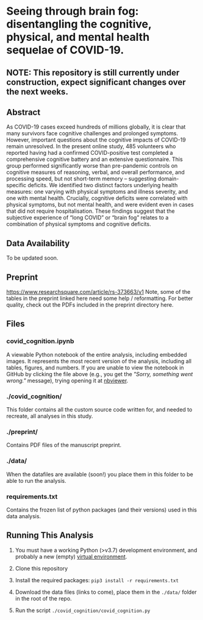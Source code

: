 # Seeing through brain fog: disentangling the cognitive, physical, and mental health sequelae of COVID-19.

## NOTE: This repository is still currently under construction, expect significant changes over the next weeks.

## Abstract
As COVID-19 cases exceed hundreds of millions globally, it is clear that many survivors face cognitive challenges and prolonged symptoms. However, important questions about the cognitive impacts of COVID-19 remain unresolved. In the present online study, 485 volunteers who reported having had a confirmed COVID-positive test completed a comprehensive cognitive battery and an extensive questionnaire. This group performed significantly worse than pre-pandemic controls on cognitive measures of reasoning, verbal, and overall performance, and processing speed, but not short-term memory – suggesting domain-specific deficits. We identified two distinct factors underlying health measures: one varying with physical symptoms and illness severity, and one with mental health. Crucially, cognitive deficits were correlated with physical symptoms, but not mental health, and were evident even in cases that did not require hospitalisation. These findings suggest that the subjective experience of “long COVID” or “brain fog” relates to a combination of physical symptoms and cognitive deficits.

## Data Availability
To be updated soon.

## Preprint
https://www.researchsquare.com/article/rs-373663/v1
Note, some of the tables in the preprint linked here need some help / reformatting. For better quality, check out the PDFs included in the preprint directory here.

## Files

### covid_cognition.ipynb
A viewable Python notebook of the entire analysis, including embedded images. It represents the most recent version of the analysis, including all tables, figures, and numbers. If you are unable to view the notebook in GitHub by clicking the file above (e.g., you get the _"Sorry, something went wrong."_ message), trying opening it at [nbviewer](https://nbviewer.jupyter.org/github/TheOwenLab/2021-Wild-et-al-COVID-Cognition/blob/master/covid_cognition.ipynb?flush_cache=True).

### ./covid_cognition/
This folder contains all the custom source code written for, and needed to recreate, all analyses in this study.

### ./preprint/
Contains PDF files of the manuscript preprint.

### ./data/
When the datafiles are available (soon!) you place them in this folder to be able to run the analysis.

### requirements.txt
Contains the frozen list of python packages (and their versions) used in this data analysis.

## Running This Analysis

1. You must have a working Python (>v3.7) development environment, and probably a new (empty) [virtual environment](https://virtualenvwrapper.readthedocs.io/en/latest/).

1. Clone this repository

1. Install the required packages: `pip3 install -r requirements.txt`

1. Download the data files (links to come), place them in the `./data/` folder in the root of the repo.

1. Run the script `./covid_cognition/covid_cognition.py`

#